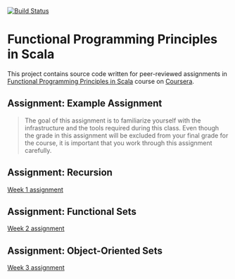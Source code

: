 [![Build Status](https://travis-ci.org/sczerwinski/coursera-progfun1.svg?branch=master)](https://travis-ci.org/sczerwinski/coursera-progfun1)

# Functional Programming Principles in Scala

This project contains source code written for peer-reviewed assignments in [Functional Programming Principles in Scala](https://www.coursera.org/learn/progfun1) course on [Coursera](https://www.coursera.org/).

## Assignment: Example Assignment

> The goal of this assignment is to familiarize yourself with the infrastructure and the tools required during this class. Even though the grade in this assignment will be excluded from your final grade for the course, it is important that you work through this assignment carefully.

## Assignment: Recursion

[Week 1 assignment](https://github.com/sczerwinski/coursera-progfun1/wiki/Week-1)

## Assignment: Functional Sets

[Week 2 assignment](https://github.com/sczerwinski/coursera-progfun1/wiki/Week-2)

## Assignment: Object-Oriented Sets

[Week 3 assignment](https://github.com/sczerwinski/coursera-progfun1/wiki/Week-3)

